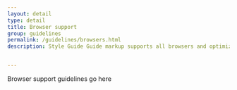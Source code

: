 ```yaml
---
layout: detail
type: detail
title: Browser support
group: guidelines
permalink: /guidelines/browsers.html
description: Style Guide Guide markup supports all browsers and optimizes for a select few


---
```


Browser support guidelines go here
